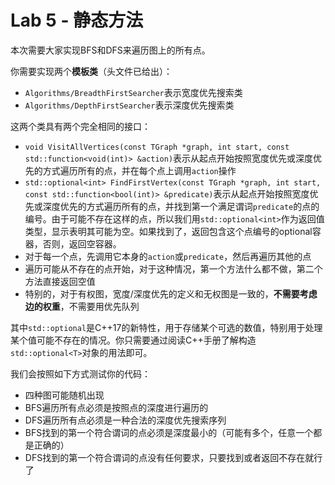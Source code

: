 # Lab 5 - 静态方法

本次需要大家实现BFS和DFS来遍历图上的所有点。

你需要实现两个**模板类**（头文件已给出）：

- `Algorithms/BreadthFirstSearcher`表示宽度优先搜索类
- `Algorithms/DepthFirstSearcher`表示深度优先搜索类

这两个类具有两个完全相同的接口：

- `void VisitAllVertices(const TGraph *graph, int start, const std::function<void(int)> &action)`表示从起点开始按照宽度优先或深度优先的方式遍历所有的点，并在每个点上调用`action`操作
- `std::optional<int> FindFirstVertex(const TGraph *graph, int start, const std::function<bool(int)> &predicate)`表示从起点开始按照宽度优先或深度优先的方式遍历所有的点，并找到第一个满足谓词`predicate`的点的编号。由于可能不存在这样的点，所以我们用`std::optional<int>`作为返回值类型，显示表明其可能为空。如果找到了，返回包含这个点编号的optional容器，否则，返回空容器。
- 对于每一个点，先调用它本身的`action`或`predicate`，然后再遍历其他的点
- 遍历可能从不存在的点开始，对于这种情况，第一个方法什么都不做，第二个方法直接返回空值
- 特别的，对于有权图，宽度/深度优先的定义和无权图是一致的，**不需要考虑边的权重**，不需要用优先队列

其中`std::optional`是C++17的新特性，用于存储某个可选的数值，特别用于处理某个值可能不存在的情况。你只需要通过阅读C++手册了解构造`std::optional<T>`对象的用法即可。

我们会按照如下方式测试你的代码：

- 四种图可能随机出现
- BFS遍历所有点必须是按照点的深度进行遍历的
- DFS遍历所有点必须是一种合法的深度优先搜索序列
- BFS找到的第一个符合谓词的点必须是深度最小的（可能有多个，任意一个都是正确的）
- DFS找到的第一个符合谓词的点没有任何要求，只要找到或者返回不存在就行了